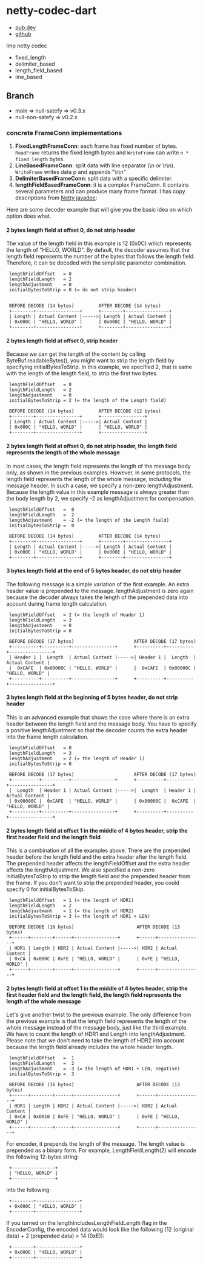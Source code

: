 # netty-codec-dart

- [pub.dev](https://pub.dev/packages/ncd)
- [github](https://github.com/whiteCcinn/netty-codec-dart)

Imp netty codec

- fixed_length
- delimiter_based
- length_field_based
- line_based

## Branch

- main => null-satefy => v0.3.x
- null-non-satefy => v0.2.x

### concrete FrameConn implementations

1. **FixedLengthFrameConn**: each frame has fixed number of bytes. `ReadFrame` returns the fixed length bytes and `WriteFrame` can write `n * fixed length` bytes.
2. **LineBasedFrameConn**: split data with line separator (\n or \r\n). `WriteFrame` writes data p and appends "\r\n"
3. **DelimiterBasedFrameConn**: split data with a specific delimiter.
4. **lengthFieldBasedFrameConn**: it is a complex FrameConn. It contains several parameters and can produce many frame format. I has copy descriptions from [Netty javadoc](https://netty.io/4.1/api/io/netty/handler/codec/LengthFieldBasedFrameDecoder.html):

Here are some decoder example that will give you the basic idea on which option does what.

#### 2 bytes length field at offset 0, do not strip header

The value of the length field in this example is 12 (0x0C) which represents the length of "HELLO, WORLD". By default, the decoder assumes that the length field represents the number of the bytes that follows the length field. Therefore, it can be decoded with the simplistic parameter combination.

```
 lengthFieldOffset   = 0
 lengthFieldLength   = 2
 lengthAdjustment    = 0
 initialBytesToStrip = 0 (= do not strip header)


 BEFORE DECODE (14 bytes)         AFTER DECODE (14 bytes)
 +--------+----------------+      +--------+----------------+
 | Length | Actual Content |----->| Length | Actual Content |
 | 0x000C | "HELLO, WORLD" |      | 0x000C | "HELLO, WORLD" |
 +--------+----------------+      +--------+----------------+
```

#### 2 bytes length field at offset 0, strip header

Because we can get the length of the content by calling ByteBuf.readableBytes(), you might want to strip the length field by specifying initialBytesToStrip. In this example, we specified 2, that is same with the length of the length field, to strip the first two bytes.

```
 lengthFieldOffset   = 0
 lengthFieldLength   = 2
 lengthAdjustment    = 0
 initialBytesToStrip = 2 (= the length of the Length field)

 BEFORE DECODE (14 bytes)         AFTER DECODE (12 bytes)
 +--------+----------------+      +----------------+
 | Length | Actual Content |----->| Actual Content |
 | 0x000C | "HELLO, WORLD" |      | "HELLO, WORLD" |
 +--------+----------------+      +----------------+
```

#### 2 bytes length field at offset 0, do not strip header, the length field represents the length of the whole message

In most cases, the length field represents the length of the message body only, as shown in the previous examples. However, in some protocols, the length field represents the length of the whole message, including the message header. In such a case, we specify a non-zero lengthAdjustment. Because the length value in this example message is always greater than the body length by 2, we specify -2 as lengthAdjustment for compensation.

```
 lengthFieldOffset   =  0
 lengthFieldLength   =  2
 lengthAdjustment    = -2 (= the length of the Length field)
 initialBytesToStrip =  0

 BEFORE DECODE (14 bytes)         AFTER DECODE (14 bytes)
 +--------+----------------+      +--------+----------------+
 | Length | Actual Content |----->| Length | Actual Content |
 | 0x000E | "HELLO, WORLD" |      | 0x000E | "HELLO, WORLD" |
 +--------+----------------+      +--------+----------------+
```

#### 3 bytes length field at the end of 5 bytes header, do not strip header

The following message is a simple variation of the first example. An extra header value is prepended to the message. lengthAdjustment is zero again because the decoder always takes the length of the prepended data into account during frame length calculation.

```
 lengthFieldOffset   = 2 (= the length of Header 1)
 lengthFieldLength   = 3
 lengthAdjustment    = 0
 initialBytesToStrip = 0

 BEFORE DECODE (17 bytes)                      AFTER DECODE (17 bytes)
 +----------+----------+----------------+      +----------+----------+----------------+
 | Header 1 |  Length  | Actual Content |----->| Header 1 |  Length  | Actual Content |
 |  0xCAFE  | 0x00000C | "HELLO, WORLD" |      |  0xCAFE  | 0x00000C | "HELLO, WORLD" |
 +----------+----------+----------------+      +----------+----------+----------------+
```

#### 3 bytes length field at the beginning of 5 bytes header, do not strip header

This is an advanced example that shows the case where there is an extra header between the length field and the message body. You have to specify a positive lengthAdjustment so that the decoder counts the extra header into the frame length calculation.

```
 lengthFieldOffset   = 0
 lengthFieldLength   = 3
 lengthAdjustment    = 2 (= the length of Header 1)
 initialBytesToStrip = 0

 BEFORE DECODE (17 bytes)                      AFTER DECODE (17 bytes)
 +----------+----------+----------------+      +----------+----------+----------------+
 |  Length  | Header 1 | Actual Content |----->|  Length  | Header 1 | Actual Content |
 | 0x00000C |  0xCAFE  | "HELLO, WORLD" |      | 0x00000C |  0xCAFE  | "HELLO, WORLD" |
 +----------+----------+----------------+      +----------+----------+----------------+
``` 

#### 2 bytes length field at offset 1 in the middle of 4 bytes header, strip the first header field and the length field

This is a combination of all the examples above. There are the prepended header before the length field and the extra header after the length field. The prepended header affects the lengthFieldOffset and the extra header affects the lengthAdjustment. We also specified a non-zero initialBytesToStrip to strip the length field and the prepended header from the frame. If you don't want to strip the prepended header, you could specify 0 for initialBytesToSkip.

```
 lengthFieldOffset   = 1 (= the length of HDR1)
 lengthFieldLength   = 2
 lengthAdjustment    = 1 (= the length of HDR2)
 initialBytesToStrip = 3 (= the length of HDR1 + LEN)

 BEFORE DECODE (16 bytes)                       AFTER DECODE (13 bytes)
 +------+--------+------+----------------+      +------+----------------+
 | HDR1 | Length | HDR2 | Actual Content |----->| HDR2 | Actual Content |
 | 0xCA | 0x000C | 0xFE | "HELLO, WORLD" |      | 0xFE | "HELLO, WORLD" |
 +------+--------+------+----------------+      +------+----------------+
```

#### 2 bytes length field at offset 1 in the middle of 4 bytes header, strip the first header field and the length field, the length field represents the length of the whole message

Let's give another twist to the previous example. The only difference from the previous example is that the length field represents the length of the whole message instead of the message body, just like the third example. We have to count the length of HDR1 and Length into lengthAdjustment. Please note that we don't need to take the length of HDR2 into account because the length field already includes the whole header length.

```
 lengthFieldOffset   =  1
 lengthFieldLength   =  2
 lengthAdjustment    = -3 (= the length of HDR1 + LEN, negative)
 initialBytesToStrip =  3

 BEFORE DECODE (16 bytes)                       AFTER DECODE (13 bytes)
 +------+--------+------+----------------+      +------+----------------+
 | HDR1 | Length | HDR2 | Actual Content |----->| HDR2 | Actual Content |
 | 0xCA | 0x0010 | 0xFE | "HELLO, WORLD" |      | 0xFE | "HELLO, WORLD" |
 +------+--------+------+----------------+      +------+----------------+
``` 

For encoder, it prepends the length of the message. The length value is prepended as a binary form.
For example, LengthFieldLength(2) will encode the following 12-bytes string:

```
 +----------------+
 | "HELLO, WORLD" |
 +----------------+
```

into the following:

```
 +--------+----------------+
 + 0x000C | "HELLO, WORLD" |
 +--------+----------------+
```

If you turned on the lengthIncludesLengthFieldLength flag in the EncoderConfig, the encoded data would look like the following (12 (original data) + 2 (prepended data) = 14 (0xE)):

```
 +--------+----------------+
 + 0x000E | "HELLO, WORLD" |
 +--------+----------------+
```
